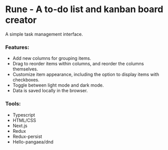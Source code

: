 # Rune - A to-do list and kanban board creator

A simple task management interface. 

### Features:

- Add new columns for grouping items. 
- Drag to reorder items within columns, and reorder the columns themselves.
- Customize item appearance, including the option to display items with checkboxes.
- Toggle between light mode and dark mode.
- Data is saved locally in the browser.

### Tools:

- Typescript
- HTML/CSS
- Next.js
- Redux
- Redux-persist
- Hello-pangaea/dnd
